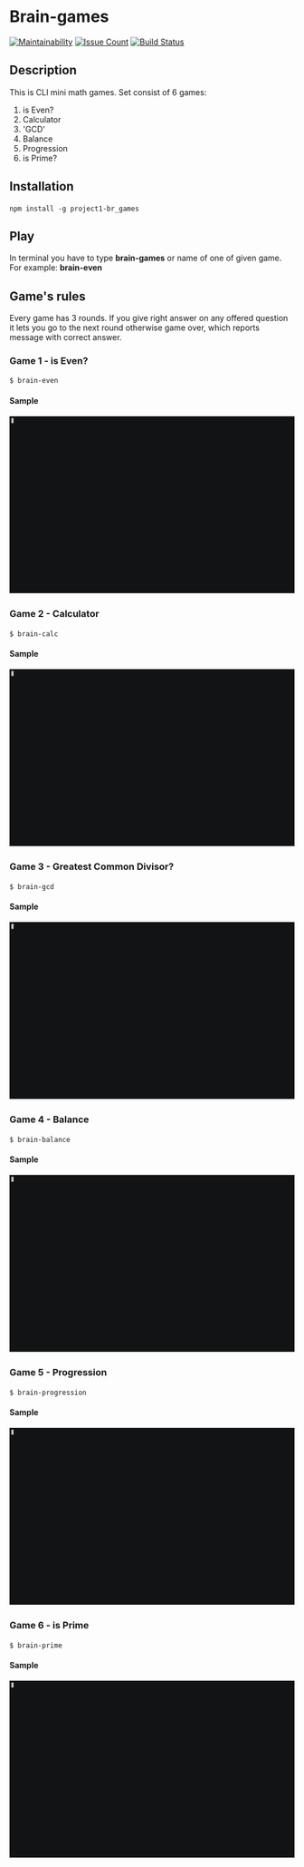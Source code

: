  # Brain-games

[![Maintainability](https://api.codeclimate.com/v1/badges/a05219d2473128330ad1/maintainability)](https://codeclimate.com/github/FineFreddy/project-lvl1-s308/maintainability)
[![Issue Count](https://codeclimate.com/github/FineFreddy/project-lvl1-s308/badges/issue_count.svg)](https://codeclimate.com/github/FineFreddy/project-lvl1-s308)
[![Build Status](https://travis-ci.org/FineFreddy/project-lvl1-s308.svg?branch=master)](https://travis-ci.org/FineFreddy/project-lvl1-s308)


## Description

This is CLI mini math games. Set consist of  6 games:

1. is Even?
2. Calculator
3. 'GCD'
4. Balance
5. Progression
6. is Prime?


## Installation
```
npm install -g project1-br_games
```

## Play
In terminal you have to type **brain-games** or name of one of given game. For example:
 **brain-even**

## Game's rules
Every game has 3 rounds. If you give right answer on any offered question it lets you go to the next round otherwise game over, which reports message with correct answer.

### Game 1 - is Even?
```
$ brain-even
```
#### Sample

![Play even GIF](gifs/even.gif)

### Game 2 - Calculator
```
$ brain-calc
```
#### Sample

![Play calc GIF](gifs/calc.gif)

### Game 3 - Greatest Common Divisor?
```
$ brain-gcd
```
#### Sample

![play gcd GIF](gifs/gcd.gif)

### Game 4 - Balance
```
$ brain-balance
```
#### Sample

![play balance GIF](gifs/balance.gif)

### Game 5 - Progression
```
$ brain-progression
```
#### Sample

![play progression GIF](gifs/progression.gif)

### Game 6 - is Prime
```
$ brain-prime
```
#### Sample

![play prime GIF](gifs/prime.gif)



